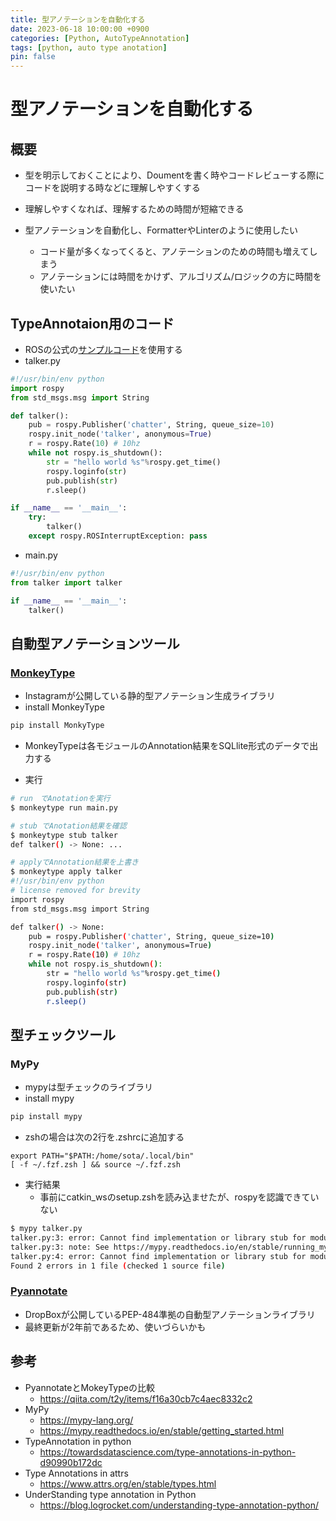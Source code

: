```yaml
---
title: 型アノテーションを自動化する
date: 2023-06-18 10:00:00 +0900
categories: [Python, AutoTypeAnnotation]
tags: [python, auto type anotation]
pin: false
---
```


# 型アノテーションを自動化する
## 概要
- 型を明示しておくことにより、Doumentを書く時やコードレビューする際にコードを説明する時などに理解しやすくする
- 理解しやすくなれば、理解するための時間が短縮できる

- 型アノテーションを自動化し、FormatterやLinterのように使用したい
    - コード量が多くなってくると、アノテーションのための時間も増えてしまう
    - アノテーションには時間をかけず、アルゴリズム/ロジックの方に時間を使いたい

## TypeAnnotaion用のコード
- ROSの公式の[サンプルコード](http://wiki.ros.org/ja/ROS/Tutorials/WritingPublisherSubscriber%28python%29)を使用する
- talker.py

```python:talker.py
#!/usr/bin/env python
import rospy
from std_msgs.msg import String

def talker():
    pub = rospy.Publisher('chatter', String, queue_size=10)
    rospy.init_node('talker', anonymous=True)
    r = rospy.Rate(10) # 10hz
    while not rospy.is_shutdown():
        str = "hello world %s"%rospy.get_time()
        rospy.loginfo(str)
        pub.publish(str)
        r.sleep()

if __name__ == '__main__':
    try:
        talker()
    except rospy.ROSInterruptException: pass
```

- main.py

```python:main.py
#!/usr/bin/env python
from talker import talker

if __name__ == '__main__':
    talker()
```

## 自動型アノテーションツール
### [MonkeyType](https://github.com/Instagram/MonkeyType)
- Instagramが公開している静的型アノテーション生成ライブラリ
- install MonkeyType

```Bash
pip install MonkyType
```

- MonkeyTypeは各モジュールのAnnotation結果をSQLlite形式のデータで出力する

- 実行

``` Bash
# run　でAnotationを実行
$ monkeytype run main.py

# stub でAnotation結果を確認
$ monkeytype stub talker
def talker() -> None: ...

# applyでAnnotation結果を上書き
$ monkeytype apply talker
#!/usr/bin/env python
# license removed for brevity
import rospy
from std_msgs.msg import String

def talker() -> None:
    pub = rospy.Publisher('chatter', String, queue_size=10)
    rospy.init_node('talker', anonymous=True)
    r = rospy.Rate(10) # 10hz
    while not rospy.is_shutdown():
        str = "hello world %s"%rospy.get_time()
        rospy.loginfo(str)
        pub.publish(str)
        r.sleep()
```

## 型チェックツール
### MyPy
- mypyは型チェックのライブラリ
- install mypy

```Bash
pip install mypy
```

- zshの場合は次の2行を.zshrcに追加する

```Bash:.zshrc
export PATH="$PATH:/home/sota/.local/bin"
[ -f ~/.fzf.zsh ] && source ~/.fzf.zsh
```

- 実行結果
    - 事前にcatkin_wsのsetup.zshを読み込ませたが、rospyを認識できていない

``` Bash
$ mypy talker.py
talker.py:3: error: Cannot find implementation or library stub for module named "rospy"
talker.py:3: note: See https://mypy.readthedocs.io/en/stable/running_mypy.html#missing-imports
talker.py:4: error: Cannot find implementation or library stub for module named "std_msgs.msg"
Found 2 errors in 1 file (checked 1 source file)
```


### [Pyannotate](https://github.com/dropbox/pyannotate/tree/master)
- DropBoxが公開しているPEP-484準拠の自動型アノテーションライブラリ
- 最終更新が2年前であるため、使いづらいかも


## 参考
- PyannotateとMokeyTypeの比較
    - https://qiita.com/t2y/items/f16a30cb7c4aec8332c2
- MyPy
    - https://mypy-lang.org/
    - https://mypy.readthedocs.io/en/stable/getting_started.html
- TypeAnnotation in python
    - https://towardsdatascience.com/type-annotations-in-python-d90990b172dc
- Type Annotations in attrs
    - https://www.attrs.org/en/stable/types.html
- UnderStanding type annotation in Python
    - https://blog.logrocket.com/understanding-type-annotation-python/
